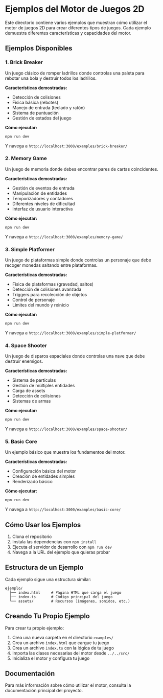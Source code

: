 # Ejemplos del Motor de Juegos 2D

Este directorio contiene varios ejemplos que muestran cómo utilizar el motor de juegos 2D para crear diferentes tipos de juegos. Cada ejemplo demuestra diferentes características y capacidades del motor.

## Ejemplos Disponibles

### 1. Brick Breaker

Un juego clásico de romper ladrillos donde controlas una paleta para rebotar una bola y destruir todos los ladrillos.

**Características demostradas:**
- Detección de colisiones
- Física básica (rebotes)
- Manejo de entrada (teclado y ratón)
- Sistema de puntuación
- Gestión de estados del juego

**Cómo ejecutar:**
```bash
npm run dev
```
Y navega a `http://localhost:3000/examples/brick-breaker/`

### 2. Memory Game

Un juego de memoria donde debes encontrar pares de cartas coincidentes.

**Características demostradas:**
- Gestión de eventos de entrada
- Manipulación de entidades
- Temporizadores y contadores
- Diferentes niveles de dificultad
- Interfaz de usuario interactiva

**Cómo ejecutar:**
```bash
npm run dev
```
Y navega a `http://localhost:3000/examples/memory-game/`

### 3. Simple Platformer

Un juego de plataformas simple donde controlas un personaje que debe recoger monedas saltando entre plataformas.

**Características demostradas:**
- Física de plataformas (gravedad, saltos)
- Detección de colisiones avanzada
- Triggers para recolección de objetos
- Control de personaje
- Límites del mundo y reinicio

**Cómo ejecutar:**
```bash
npm run dev
```
Y navega a `http://localhost:3000/examples/simple-platformer/`

### 4. Space Shooter

Un juego de disparos espaciales donde controlas una nave que debe destruir enemigos.

**Características demostradas:**
- Sistema de partículas
- Gestión de múltiples entidades
- Carga de assets
- Detección de colisiones
- Sistemas de armas

**Cómo ejecutar:**
```bash
npm run dev
```
Y navega a `http://localhost:3000/examples/space-shooter/`

### 5. Basic Core

Un ejemplo básico que muestra los fundamentos del motor.

**Características demostradas:**
- Configuración básica del motor
- Creación de entidades simples
- Renderizado básico

**Cómo ejecutar:**
```bash
npm run dev
```
Y navega a `http://localhost:3000/examples/basic-core/`

## Cómo Usar los Ejemplos

1. Clona el repositorio
2. Instala las dependencias con `npm install`
3. Ejecuta el servidor de desarrollo con `npm run dev`
4. Navega a la URL del ejemplo que quieras probar

## Estructura de un Ejemplo

Cada ejemplo sigue una estructura similar:

```
ejemplo/
  ├── index.html     # Página HTML que carga el juego
  ├── index.ts       # Código principal del juego
  └── assets/        # Recursos (imágenes, sonidos, etc.)
```

## Creando Tu Propio Ejemplo

Para crear tu propio ejemplo:

1. Crea una nueva carpeta en el directorio `examples/`
2. Crea un archivo `index.html` que cargue tu juego
3. Crea un archivo `index.ts` con la lógica de tu juego
4. Importa las clases necesarias del motor desde `../../src/`
5. Inicializa el motor y configura tu juego

## Documentación

Para más información sobre cómo utilizar el motor, consulta la documentación principal del proyecto.